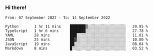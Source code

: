 ### Hi there!

<!--START_SECTION:waka-->

```text
From: 07 September 2022 - To: 14 September 2022

Python       1 hr 11 mins    ███████▒░░░░░░░░░░░░░░░░░   29.95 %
TypeScript   1 hr 6 mins     ███████░░░░░░░░░░░░░░░░░░   27.78 %
YAML         28 mins         ███░░░░░░░░░░░░░░░░░░░░░░   11.81 %
JSON         25 mins         ██▓░░░░░░░░░░░░░░░░░░░░░░   10.80 %
JavaScript   19 mins         ██░░░░░░░░░░░░░░░░░░░░░░░   08.04 %
Markdown     8 mins          █░░░░░░░░░░░░░░░░░░░░░░░░   03.52 %
```

<!--END_SECTION:waka-->
